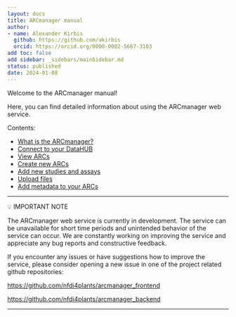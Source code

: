```yaml
---
layout: docs
title: ARCmanager manual
author:
- name: Alexander Kirbis
  github: https://github.com/akirbis
  orcid: https://orcid.org/0000-0002-5667-3103
add toc: false
add sidebar: _sidebars/mainSidebar.md
status: published
date: 2024-01-08
---
```


Welcome to the ARCmanager manual!

Here, you can find detailed information about using the ARCmanager web service.

Contents:

- [What is the ARCmanager?](/docs/ARCmanager-manual/01_intro.html)
- [Connect to your DataHUB](/docs/ARCmanager-manual/02_login.html)
- [View ARCs](/docs/ARCmanager-manual/03_view_ARCs.html)
- [Create new ARCs](/docs/ARCmanager-manual/04_create_ARCs.html)
- [Add new studies and assays](/docs/ARCmanager-manual/05_studies_assays.html)
- [Upload files](/docs/ARCmanager-manual/05_uploading_files.html)
- [Add metadata to your ARCs](/docs/ARCmanager-manual/06_adding_metadata.html)

---

:bulb: IMPORTANT NOTE

The ARCmanager web service is currently in development. The service can be unavailable for short time periods and unintended behavior of the service can occur. We are constantly working on improving the service and appreciate any bug reports and constructive feedback.

If you encounter any issues or have suggestions how to improve the service, please consider opening a new issue in one of the project related github repositories:

https://github.com/nfdi4plants/arcmanager_frontend

https://github.com/nfdi4plants/arcmanager_backend

---
